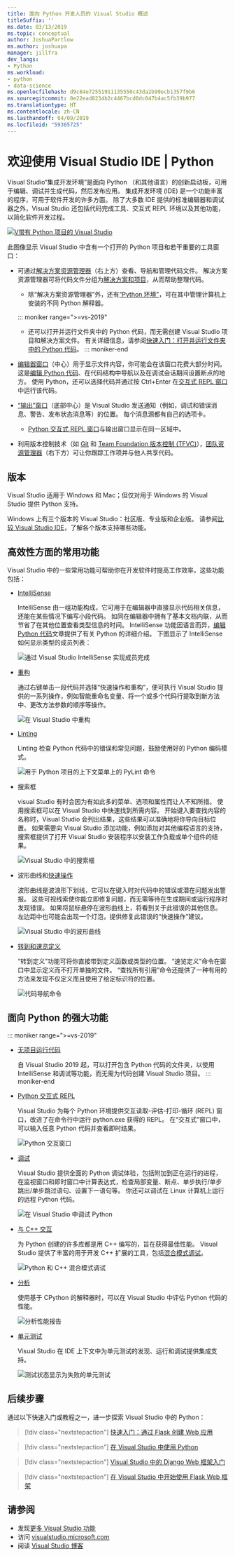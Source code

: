 ```yaml
---
title: 面向 Python 开发人员的 Visual Studio 概述
titleSuffix: ''
ms.date: 03/13/2019
ms.topic: conceptual
author: JoshuaPartlow
ms.author: joshuapa
manager: jillfra
dev_langs:
- Python
ms.workload:
- python
- data-science
ms.openlocfilehash: d9c84e72551911135550c43da2b99ecb1357f9b6
ms.sourcegitcommit: 0e22ead8234b2c4467bcd0dc047b4ac5fb39b977
ms.translationtype: HT
ms.contentlocale: zh-CN
ms.lasthandoff: 04/09/2019
ms.locfileid: "59365725"
---
```

# <a name="welcome-to-the-visual-studio-ide--python"></a>欢迎使用 Visual Studio IDE | Python

Visual Studio“集成开发环境”是面向 Python （和其他语言）的创新启动板，可用于编辑、调试并生成代码，然后发布应用。 集成开发环境 (IDE) 是一个功能丰富的程序，可用于软件开发的许多方面。 除了大多数 IDE 提供的标准编辑器和调试器之外，Visual Studio 还包括代码完成工具、交互式 REPL 环境以及其他功能，以简化软件开发过程。

[![V带有 Python 项目的 Visual Studio](media/tour-ide-overview.png)](media/tour-ide-overview.png#lightbox)

此图像显示 Visual Studio 中含有一个打开的 Python 项目和若干重要的工具窗口：

- 可通过[解决方案资源管理器](../ide/solutions-and-projects-in-visual-studio.md)（右上方）查看、导航和管理代码文件。 解决方案资源管理器可将代码文件分组为[解决方案和项目](/visualstudio/get-started/tutorial-projects-solutions)，从而帮助整理代码。
    - 除“解决方案资源管理器”外，还有[“Python 环境”](managing-python-environments-in-visual-studio.md)，可在其中管理计算机上安装的不同 Python 解释器。

    ::: moniker range=">=vs-2019"
    - 还可以打开并运行文件夹中的 Python 代码，而无需创建 Visual Studio 项目和解决方案文件。 有关详细信息，请参阅[快速入门：打开并运行文件夹中的 Python 代码](quickstart-05-python-visual-studio-open-folder.md)。
    ::: moniker-end

- [编辑器窗口](../ide/writing-code-in-the-code-and-text-editor.md)（中心）用于显示文件内容，你可能会在该窗口花费大部分时间。 这是[编辑 Python 代码](editing-python-code-in-visual-studio.md)、在代码结构中导航以及在调试会话期间设置断点的地方。 使用 Python，还可以选择代码并通过按 Ctrl+Enter 在[交互式 REPL 窗口](python-interactive-repl-in-visual-studio.md)中运行该代码。

- [“输出”窗口](../ide/reference/output-window.md)（底部中心）是 Visual Studio 发送通知（例如，调试和错误消息、警告、发布状态消息等）的位置。 每个消息源都有自己的选项卡。
    - [Python 交互式 REPL 窗口](python-interactive-repl-in-visual-studio.md)与输出窗口显示在同一区域中。

- 利用版本控制技术（如 [Git](https://git-scm.com/) 和 [Team Foundation 版本控制 (TFVC)](/azure/devops/repos/tfvc/overview?view=vsts)），[团队资源管理器](/azure/devops/user-guide/work-team-explorer?view=vsts)（右下方）可让你跟踪工作项并与他人共享代码。

## <a name="editions"></a>版本

Visual Studio 适用于 Windows 和 Mac；但仅对用于 Windows 的 Visual Studio 提供 Python 支持。

Windows 上有三个版本的 Visual Studio：社区版、专业版和企业版。 请参阅[比较 Visual Studio IDE](https://visualstudio.microsoft.com/vs/compare/)，了解各个版本支持哪些功能。

## <a name="popular-productivity-features"></a>高效性方面的常用功能

Visual Studio 中的一些常用功能可帮助你在开发软件时提高工作效率，这些功能包括：

- [IntelliSense](editing-python-code-in-visual-studio.md#intellisense)

   IntelliSense 由一组功能构成，它可用于在编辑器中直接显示代码相关信息，还能在某些情况下编写小段代码。 如同在编辑器中拥有了基本文档内联，从而节省了在其他位置查看类型信息的时间。 IntelliSense 功能因语言而异，[编辑 Python 代码](editing-python-code-in-visual-studio.md#intellisense)文章提供了有关 Python 的详细介绍。 下图显示了 IntelliSense 如何显示类型的成员列表：

   ![通过 Visual Studio IntelliSense 实现成员完成](media/code-editing-completions-simple.png)

- [重构](refactoring-python-code.md)

   通过右键单击一段代码并选择“快速操作和重构”，便可执行 Visual Studio 提供的一系列操作，例如智能重命名变量、将一个或多个代码行提取到新方法中、更改方法参数的顺序等操作。

   ![在 Visual Studio 中重构](media/tour-ide-refactor-extract-method.png)

- [Linting](refactoring-python-code.md)

   Linting 检查 Python 代码中的错误和常见问题，鼓励使用好的 Python 编码模式。

   ![用于 Python 项目的上下文菜单上的 PyLint 命令](media/code-pylint-command.png)

- 搜索框

   visual Studio 有时会因为有如此多的菜单、选项和属性而让人不知所措。 使用搜索框可以在 Visual Studio 中快速找到所需内容。 开始键入要查找内容的名称时，Visual Studio 会列出结果，这些结果可以准确地将你导向目标位置。 如果需要向 Visual Studio 添加功能，例如添加对其他编程语言的支持，搜索框提供了打开 Visual Studio 安装程序以安装工作负载或单个组件的结果。

   ![Visual Studio 中的搜索框](media/tour-ide-quick-launch.png)

- 波形曲线和[快速操作](../ide/quick-actions.md)

   波形曲线是波浪形下划线，它可以在键入时对代码中的错误或潜在问题发出警报。 这些可视线索使你能立即修复问题，而无需等待在生成期间或运行程序时发现错误。 如果将鼠标悬停在波形曲线上，将看到关于此错误的其他信息。 左边距中也可能会出现一个灯泡，提供修复此错误的“快速操作”建议。

   ![Visual Studio 中的波形曲线](media/tour-ide-squiggles.png)

- [转到和速览定义](../ide/go-to-and-peek-definition.md)

   “转到定义”功能可将你直接带到定义函数或类型的位置。 “速览定义”命令在窗口中显示定义而不打开单独的文件。 “查找所有引用”命令还提供了一种有用的方法来发现不仅定义而且使用了给定标识符的位置。

   ![代码导航命令](media/tour-ide-navigation-commands.png)

## <a name="powerful-features-for-python"></a>面向 Python 的强大功能

::: moniker range=">=vs-2019"
- [无项目运行代码](quickstart-05-python-visual-studio-open-folder.md)

    自 Visual Studio 2019 起，可以打开包含 Python 代码的文件夹，以使用 IntelliSense 和调试等功能，而无需为代码创建 Visual Studio 项目。
::: moniker-end

- [Python 交互式 REPL](python-interactive-repl-in-visual-studio.md)

    Visual Studio 为每个 Python 环境提供交互读取-评估-打印-循环 (REPL) 窗口，改进了在命令行中运行 python.exe 获得的 REPL。 在“交互式”窗口中，可以输入任意 Python 代码并查看即时结果。

    ![Python 交互窗口](media/interactive-window.png)

- [调试](debugging-python-in-visual-studio.md)

    Visual Studio 提供全面的 Python 调试体验，包括附加到正在运行的进程，在监视窗口和即时窗口中计算表达式，检查局部变量、断点、单步执行/单步跳出/单步跳过语句、设置下一语句等。 你还可以调试在 Linux 计算机上运行的远程 Python 代码。

    ![在 Visual Studio 中调试 Python](media/remote-debugging-breakpoint-hit.png)

- [与 C++ 交互](working-with-c-cpp-python-in-visual-studio.md)

    为 Python 创建的许多库都是用 C++ 编写的，旨在获得最佳性能。 Visual Studio 提供了丰富的用于开发 C++ 扩展的工具，包括[混合模式调试](debugging-mixed-mode-c-cpp-python-in-visual-studio.md)。

    ![Python 和 C++ 混合模式调试](media/mixed-mode-debugging.png)

- [分析](profiling-python-code-in-visual-studio.md)

    使用基于 CPython 的解释器时，可以在 Visual Studio 中评估 Python 代码的性能。

    ![分析性能报告](media/profiling-results.png)

- [单元测试](unit-testing-python-in-visual-studio.md)

    Visual Studio 在 IDE 上下文中为单元测试的发现、运行和调试提供集成支持。

    ![测试状态显示为失败的单元测试](media/unit-test-A-fail.png)

## <a name="next-steps"></a>后续步骤

通过以下快速入门或教程之一，进一步探索 Visual Studio 中的 Python：

> [!div class="nextstepaction"]
> [快速入门：通过 Flask 创建 Web 应用](../ide/quickstart-python.md?toc=/visualstudio/python/toc.json&bc=/visualstudio/python/_breadcrumb/toc.json)

> [!div class="nextstepaction"]
> [在 Visual Studio 中使用 Python](tutorial-working-with-python-in-visual-studio-step-01-create-project.md)

> [!div class="nextstepaction"]
> [Visual Studio 中的 Django Web 框架入门](learn-django-in-visual-studio-step-01-project-and-solution.md)

> [!div class="nextstepaction"]
> [在 Visual Studio 中开始使用 Flask Web 框架](learn-flask-visual-studio-step-01-project-solution.md)

## <a name="see-also"></a>请参阅

- 发现[更多 Visual Studio 功能](../ide/advanced-feature-overview.md)
- 访问 [visualstudio.microsoft.com](https://visualstudio.microsoft.com/vs/)
- 阅读 [Visual Studio 博客](https://devblogs.microsoft.com/visualstudio/)

